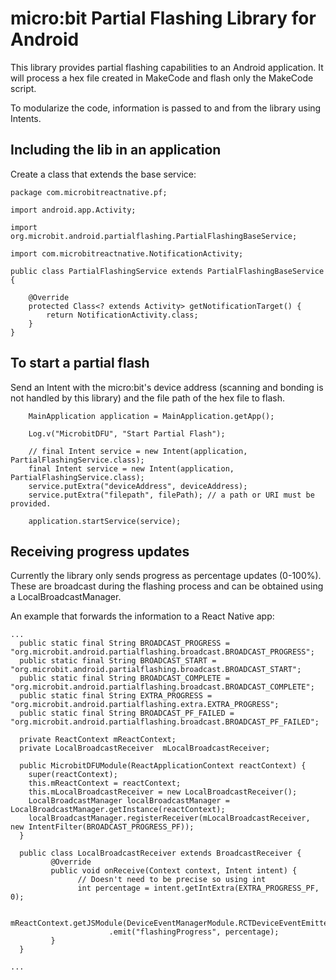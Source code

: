 # micro:bit Partial Flashing Library for Android

This library provides partial flashing capabilities to an Android application. It will process a hex file created in MakeCode and flash only the MakeCode script.

To modularize the code, information is passed to and from the library using Intents.

## Including the lib in an application

Create a class that extends the base service:

```
package com.microbitreactnative.pf;

import android.app.Activity;

import org.microbit.android.partialflashing.PartialFlashingBaseService;

import com.microbitreactnative.NotificationActivity;

public class PartialFlashingService extends PartialFlashingBaseService {

    @Override
    protected Class<? extends Activity> getNotificationTarget() {
        return NotificationActivity.class;
    }
}
``` 

## To start a partial flash

Send an Intent with the micro:bit's device address (scanning and bonding is not handled by this library) and the file path of the hex file to flash.

```
    MainApplication application = MainApplication.getApp();

    Log.v("MicrobitDFU", "Start Partial Flash");

    // final Intent service = new Intent(application, PartialFlashingService.class);
    final Intent service = new Intent(application, PartialFlashingService.class);
    service.putExtra("deviceAddress", deviceAddress);
    service.putExtra("filepath", filePath); // a path or URI must be provided.

    application.startService(service);
```

## Receiving progress updates

Currently the library only sends progress as percentage updates (0-100%). These are broadcast during the flashing process and can be obtained using a LocalBroadcastManager.

An example that forwards the information to a React Native app:

```
...
  public static final String BROADCAST_PROGRESS = "org.microbit.android.partialflashing.broadcast.BROADCAST_PROGRESS";
  public static final String BROADCAST_START = "org.microbit.android.partialflashing.broadcast.BROADCAST_START";
  public static final String BROADCAST_COMPLETE = "org.microbit.android.partialflashing.broadcast.BROADCAST_COMPLETE";
  public static final String EXTRA_PROGRESS = "org.microbit.android.partialflashing.extra.EXTRA_PROGRESS";
  public static final String BROADCAST_PF_FAILED = "org.microbit.android.partialflashing.broadcast.BROADCAST_PF_FAILED";

  private ReactContext mReactContext;
  private LocalBroadcastReceiver  mLocalBroadcastReceiver;

  public MicrobitDFUModule(ReactApplicationContext reactContext) {
    super(reactContext);
    this.mReactContext = reactContext;
    this.mLocalBroadcastReceiver = new LocalBroadcastReceiver();
    LocalBroadcastManager localBroadcastManager = LocalBroadcastManager.getInstance(reactContext);
    localBroadcastManager.registerReceiver(mLocalBroadcastReceiver, new IntentFilter(BROADCAST_PROGRESS_PF));
  }

  public class LocalBroadcastReceiver extends BroadcastReceiver {
         @Override
         public void onReceive(Context context, Intent intent) {
               // Doesn't need to be precise so using int
               int percentage = intent.getIntExtra(EXTRA_PROGRESS_PF, 0);

               mReactContext.getJSModule(DeviceEventManagerModule.RCTDeviceEventEmitter.class)
                      .emit("flashingProgress", percentage);
         }
  }

...
```
